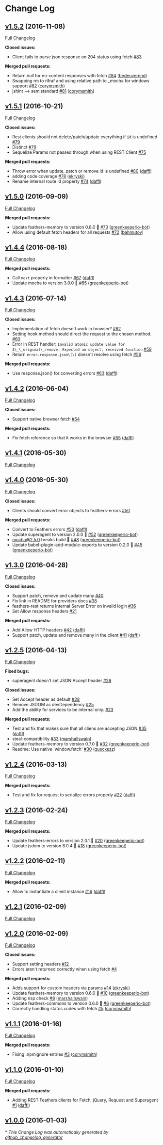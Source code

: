 # Change Log

## [v1.5.2](https://github.com/feathersjs/feathers-rest/tree/v1.5.2) (2016-11-08)
[Full Changelog](https://github.com/feathersjs/feathers-rest/compare/v1.5.1...v1.5.2)

**Closed issues:**

- Client fails to parse json response on 204 status using fetch [\#83](https://github.com/feathersjs/feathers-rest/issues/83)

**Merged pull requests:**

- Return null for no-content responses with fetch [\#84](https://github.com/feathersjs/feathers-rest/pull/84) ([bedeoverend](https://github.com/bedeoverend))
- Swapping rm to rifraf and using relative path to \_mocha for windows support [\#82](https://github.com/feathersjs/feathers-rest/pull/82) ([corymsmith](https://github.com/corymsmith))
- jshint —\> semistandard [\#81](https://github.com/feathersjs/feathers-rest/pull/81) ([corymsmith](https://github.com/corymsmith))

## [v1.5.1](https://github.com/feathersjs/feathers-rest/tree/v1.5.1) (2016-10-21)
[Full Changelog](https://github.com/feathersjs/feathers-rest/compare/v1.5.0...v1.5.1)

**Closed issues:**

- Rest clients should not delete/patch/update everything if `id` is undefined [\#79](https://github.com/feathersjs/feathers-rest/issues/79)
- Distinct [\#76](https://github.com/feathersjs/feathers-rest/issues/76)
- Sequelize Params not passed through when using REST Client [\#75](https://github.com/feathersjs/feathers-rest/issues/75)

**Merged pull requests:**

- Throw error when update, patch or remove id is undefined [\#80](https://github.com/feathersjs/feathers-rest/pull/80) ([daffl](https://github.com/daffl))
- adding code coverage [\#78](https://github.com/feathersjs/feathers-rest/pull/78) ([ekryski](https://github.com/ekryski))
- Rename internal route id property [\#74](https://github.com/feathersjs/feathers-rest/pull/74) ([daffl](https://github.com/daffl))

## [v1.5.0](https://github.com/feathersjs/feathers-rest/tree/v1.5.0) (2016-09-09)
[Full Changelog](https://github.com/feathersjs/feathers-rest/compare/v1.4.4...v1.5.0)

**Merged pull requests:**

- Update feathers-memory to version 0.8.0 🚀 [\#73](https://github.com/feathersjs/feathers-rest/pull/73) ([greenkeeperio-bot](https://github.com/greenkeeperio-bot))
- Allow using default fetch headers for all requests [\#72](https://github.com/feathersjs/feathers-rest/pull/72) ([bahmutov](https://github.com/bahmutov))

## [v1.4.4](https://github.com/feathersjs/feathers-rest/tree/v1.4.4) (2016-08-18)
[Full Changelog](https://github.com/feathersjs/feathers-rest/compare/v1.4.3...v1.4.4)

**Merged pull requests:**

- Call `next` properly in formatter [\#67](https://github.com/feathersjs/feathers-rest/pull/67) ([daffl](https://github.com/daffl))
- Update mocha to version 3.0.0 🚀 [\#65](https://github.com/feathersjs/feathers-rest/pull/65) ([greenkeeperio-bot](https://github.com/greenkeeperio-bot))

## [v1.4.3](https://github.com/feathersjs/feathers-rest/tree/v1.4.3) (2016-07-14)
[Full Changelog](https://github.com/feathersjs/feathers-rest/compare/v1.4.2...v1.4.3)

**Closed issues:**

- Implementation of fetch doesn't work in browser? [\#62](https://github.com/feathersjs/feathers-rest/issues/62)
- Setting hook.method should direct the request to the chosen method. [\#60](https://github.com/feathersjs/feathers-rest/issues/60)
-  Error in REST handler: `Invalid atomic update value for $\_\_original\_remove. Expected an object, received function` [\#59](https://github.com/feathersjs/feathers-rest/issues/59)
- Return `error.response.json\(\)` doesn't resolve using fetch [\#56](https://github.com/feathersjs/feathers-rest/issues/56)

**Merged pull requests:**

- Use response.json\(\) for converting errors [\#63](https://github.com/feathersjs/feathers-rest/pull/63) ([daffl](https://github.com/daffl))

## [v1.4.2](https://github.com/feathersjs/feathers-rest/tree/v1.4.2) (2016-06-04)
[Full Changelog](https://github.com/feathersjs/feathers-rest/compare/v1.4.1...v1.4.2)

**Closed issues:**

- Support native browser fetch [\#54](https://github.com/feathersjs/feathers-rest/issues/54)

**Merged pull requests:**

- Fix fetch reference so that it works in the browser [\#55](https://github.com/feathersjs/feathers-rest/pull/55) ([daffl](https://github.com/daffl))

## [v1.4.1](https://github.com/feathersjs/feathers-rest/tree/v1.4.1) (2016-05-30)
[Full Changelog](https://github.com/feathersjs/feathers-rest/compare/v1.4.0...v1.4.1)

## [v1.4.0](https://github.com/feathersjs/feathers-rest/tree/v1.4.0) (2016-05-30)
[Full Changelog](https://github.com/feathersjs/feathers-rest/compare/v1.3.0...v1.4.0)

**Closed issues:**

- Clients should convert error objects to feathers-errors [\#50](https://github.com/feathersjs/feathers-rest/issues/50)

**Merged pull requests:**

- Convert to Feathers errors [\#53](https://github.com/feathersjs/feathers-rest/pull/53) ([daffl](https://github.com/daffl))
- Update superagent to version 2.0.0 🚀 [\#52](https://github.com/feathersjs/feathers-rest/pull/52) ([greenkeeperio-bot](https://github.com/greenkeeperio-bot))
- mocha@2.5.0 breaks build 🚨 [\#48](https://github.com/feathersjs/feathers-rest/pull/48) ([greenkeeperio-bot](https://github.com/greenkeeperio-bot))
- Update babel-plugin-add-module-exports to version 0.2.0 🚀 [\#45](https://github.com/feathersjs/feathers-rest/pull/45) ([greenkeeperio-bot](https://github.com/greenkeeperio-bot))

## [v1.3.0](https://github.com/feathersjs/feathers-rest/tree/v1.3.0) (2016-04-28)
[Full Changelog](https://github.com/feathersjs/feathers-rest/compare/v1.2.5...v1.3.0)

**Closed issues:**

- Support patch, remove and update many [\#40](https://github.com/feathersjs/feathers-rest/issues/40)
- Fix link in README for providers docs [\#38](https://github.com/feathersjs/feathers-rest/issues/38)
- feathers-rest returns Internal Server Error on invalid login [\#36](https://github.com/feathersjs/feathers-rest/issues/36)
- Set Allow response headers [\#21](https://github.com/feathersjs/feathers-rest/issues/21)

**Merged pull requests:**

- Add Allow HTTP headers [\#42](https://github.com/feathersjs/feathers-rest/pull/42) ([daffl](https://github.com/daffl))
- Support patch, update and remove many in the client [\#41](https://github.com/feathersjs/feathers-rest/pull/41) ([daffl](https://github.com/daffl))

## [v1.2.5](https://github.com/feathersjs/feathers-rest/tree/v1.2.5) (2016-04-13)
[Full Changelog](https://github.com/feathersjs/feathers-rest/compare/v1.2.4...v1.2.5)

**Fixed bugs:**

- superagent doesn't set JSON Accept header [\#29](https://github.com/feathersjs/feathers-rest/issues/29)

**Closed issues:**

- Set Accept header as default [\#28](https://github.com/feathersjs/feathers-rest/issues/28)
- Remove JSDOM as devDependency [\#25](https://github.com/feathersjs/feathers-rest/issues/25)
- Add the ability for services to be internal only. [\#23](https://github.com/feathersjs/feathers-rest/issues/23)

**Merged pull requests:**

- Test and fix that makes sure that all cliens are accepting JSON [\#35](https://github.com/feathersjs/feathers-rest/pull/35) ([daffl](https://github.com/daffl))
- steal-compatibility [\#33](https://github.com/feathersjs/feathers-rest/pull/33) ([marshallswain](https://github.com/marshallswain))
- Update feathers-memory to version 0.7.0 🚀 [\#32](https://github.com/feathersjs/feathers-rest/pull/32) ([greenkeeperio-bot](https://github.com/greenkeeperio-bot))
- Readme: Use native 'window.fetch' [\#30](https://github.com/feathersjs/feathers-rest/pull/30) ([queckezz](https://github.com/queckezz))

## [v1.2.4](https://github.com/feathersjs/feathers-rest/tree/v1.2.4) (2016-03-13)
[Full Changelog](https://github.com/feathersjs/feathers-rest/compare/v1.2.3...v1.2.4)

**Merged pull requests:**

- Test and fix for request to serialize errors properly [\#22](https://github.com/feathersjs/feathers-rest/pull/22) ([daffl](https://github.com/daffl))

## [v1.2.3](https://github.com/feathersjs/feathers-rest/tree/v1.2.3) (2016-02-24)
[Full Changelog](https://github.com/feathersjs/feathers-rest/compare/v1.2.2...v1.2.3)

**Merged pull requests:**

- Update feathers-errors to version 2.0.1 🚀 [\#20](https://github.com/feathersjs/feathers-rest/pull/20) ([greenkeeperio-bot](https://github.com/greenkeeperio-bot))
- Update jsdom to version 8.0.4 🚀 [\#18](https://github.com/feathersjs/feathers-rest/pull/18) ([greenkeeperio-bot](https://github.com/greenkeeperio-bot))

## [v1.2.2](https://github.com/feathersjs/feathers-rest/tree/v1.2.2) (2016-02-11)
[Full Changelog](https://github.com/feathersjs/feathers-rest/compare/v1.2.1...v1.2.2)

**Merged pull requests:**

- Allow to instantiate a client instance [\#16](https://github.com/feathersjs/feathers-rest/pull/16) ([daffl](https://github.com/daffl))

## [v1.2.1](https://github.com/feathersjs/feathers-rest/tree/v1.2.1) (2016-02-09)
[Full Changelog](https://github.com/feathersjs/feathers-rest/compare/v1.2.0...v1.2.1)

## [v1.2.0](https://github.com/feathersjs/feathers-rest/tree/v1.2.0) (2016-02-09)
[Full Changelog](https://github.com/feathersjs/feathers-rest/compare/v1.1.1...v1.2.0)

**Closed issues:**

- Support setting headers [\#12](https://github.com/feathersjs/feathers-rest/issues/12)
- Errors aren't returned correctly when using fetch [\#4](https://github.com/feathersjs/feathers-rest/issues/4)

**Merged pull requests:**

- Adds support for custom headers via params [\#14](https://github.com/feathersjs/feathers-rest/pull/14) ([ekryski](https://github.com/ekryski))
- Update feathers-memory to version 0.6.0 🚀 [\#10](https://github.com/feathersjs/feathers-rest/pull/10) ([greenkeeperio-bot](https://github.com/greenkeeperio-bot))
- Adding nsp check [\#8](https://github.com/feathersjs/feathers-rest/pull/8) ([marshallswain](https://github.com/marshallswain))
- Update feathers-commons to version 0.6.0 🚀 [\#6](https://github.com/feathersjs/feathers-rest/pull/6) ([greenkeeperio-bot](https://github.com/greenkeeperio-bot))
- Correctly handling status codes with fetch [\#5](https://github.com/feathersjs/feathers-rest/pull/5) ([corymsmith](https://github.com/corymsmith))

## [v1.1.1](https://github.com/feathersjs/feathers-rest/tree/v1.1.1) (2016-01-16)
[Full Changelog](https://github.com/feathersjs/feathers-rest/compare/v1.1.0...v1.1.1)

**Merged pull requests:**

- Fixing .npmignore entries [\#3](https://github.com/feathersjs/feathers-rest/pull/3) ([corymsmith](https://github.com/corymsmith))

## [v1.1.0](https://github.com/feathersjs/feathers-rest/tree/v1.1.0) (2016-01-10)
[Full Changelog](https://github.com/feathersjs/feathers-rest/compare/v1.0.0...v1.1.0)

**Merged pull requests:**

- Adding REST Feathers clients for Fetch, jQuery, Request and Superagent [\#1](https://github.com/feathersjs/feathers-rest/pull/1) ([daffl](https://github.com/daffl))

## [v1.0.0](https://github.com/feathersjs/feathers-rest/tree/v1.0.0) (2016-01-03)


\* *This Change Log was automatically generated by [github_changelog_generator](https://github.com/skywinder/Github-Changelog-Generator)*